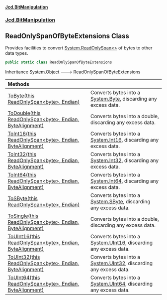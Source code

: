 #### [Jcd.BitManipulation](index 'index')

### [Jcd.BitManipulation](Jcd.BitManipulation 'Jcd.BitManipulation')

## ReadOnlySpanOfByteExtensions Class

Provides facilities to convert [System.ReadOnlySpan&lt;&gt;](https://docs.microsoft.com/en-us/dotnet/api/System.ReadOnlySpan-1 'System.ReadOnlySpan`1') of bytes to other data types.

```csharp
public static class ReadOnlySpanOfByteExtensions
```

Inheritance [System.Object](https://docs.microsoft.com/en-us/dotnet/api/System.Object 'System.Object') &#129106; ReadOnlySpanOfByteExtensions

| Methods                                                                                                                                                                                                                                                                                                                                                                            |                                                                                                                                               |
|:-----------------------------------------------------------------------------------------------------------------------------------------------------------------------------------------------------------------------------------------------------------------------------------------------------------------------------------------------------------------------------------|:----------------------------------------------------------------------------------------------------------------------------------------------|
| [ToByte(this ReadOnlySpan&lt;byte&gt;, Endian)](Jcd.BitManipulation.ReadOnlySpanOfByteExtensions.ToByte(thisSystem.ReadOnlySpan_byte_,Jcd.BitManipulation.Endian) 'Jcd.BitManipulation.ReadOnlySpanOfByteExtensions.ToByte(this System.ReadOnlySpan<byte>, Jcd.BitManipulation.Endian)')                                                                                           | Converts bytes into a [System.Byte](https://docs.microsoft.com/en-us/dotnet/api/System.Byte 'System.Byte'), discarding any excess data.       |
| [ToDouble(this ReadOnlySpan&lt;byte&gt;, Endian, ByteAlignment)](Jcd.BitManipulation.ReadOnlySpanOfByteExtensions.ToDouble(thisSystem.ReadOnlySpan_byte_,Jcd.BitManipulation.Endian,Jcd.BitManipulation.ByteAlignment) 'Jcd.BitManipulation.ReadOnlySpanOfByteExtensions.ToDouble(this System.ReadOnlySpan<byte>, Jcd.BitManipulation.Endian, Jcd.BitManipulation.ByteAlignment)') | Converts bytes into a double, discarding any excess data.                                                                                     |
| [ToInt16(this ReadOnlySpan&lt;byte&gt;, Endian, ByteAlignment)](Jcd.BitManipulation.ReadOnlySpanOfByteExtensions.ToInt16(thisSystem.ReadOnlySpan_byte_,Jcd.BitManipulation.Endian,Jcd.BitManipulation.ByteAlignment) 'Jcd.BitManipulation.ReadOnlySpanOfByteExtensions.ToInt16(this System.ReadOnlySpan<byte>, Jcd.BitManipulation.Endian, Jcd.BitManipulation.ByteAlignment)')    | Converts bytes into a [System.Int16](https://docs.microsoft.com/en-us/dotnet/api/System.Int16 'System.Int16'), discarding any excess data.    |
| [ToInt32(this ReadOnlySpan&lt;byte&gt;, Endian, ByteAlignment)](Jcd.BitManipulation.ReadOnlySpanOfByteExtensions.ToInt32(thisSystem.ReadOnlySpan_byte_,Jcd.BitManipulation.Endian,Jcd.BitManipulation.ByteAlignment) 'Jcd.BitManipulation.ReadOnlySpanOfByteExtensions.ToInt32(this System.ReadOnlySpan<byte>, Jcd.BitManipulation.Endian, Jcd.BitManipulation.ByteAlignment)')    | Converts bytes into a [System.Int32](https://docs.microsoft.com/en-us/dotnet/api/System.Int32 'System.Int32'), discarding any excess data.    |
| [ToInt64(this ReadOnlySpan&lt;byte&gt;, Endian, ByteAlignment)](Jcd.BitManipulation.ReadOnlySpanOfByteExtensions.ToInt64(thisSystem.ReadOnlySpan_byte_,Jcd.BitManipulation.Endian,Jcd.BitManipulation.ByteAlignment) 'Jcd.BitManipulation.ReadOnlySpanOfByteExtensions.ToInt64(this System.ReadOnlySpan<byte>, Jcd.BitManipulation.Endian, Jcd.BitManipulation.ByteAlignment)')    | Converts bytes into a [System.Int64](https://docs.microsoft.com/en-us/dotnet/api/System.Int64 'System.Int64'), discarding any excess data.    |
| [ToSByte(this ReadOnlySpan&lt;byte&gt;, Endian)](Jcd.BitManipulation.ReadOnlySpanOfByteExtensions.ToSByte(thisSystem.ReadOnlySpan_byte_,Jcd.BitManipulation.Endian) 'Jcd.BitManipulation.ReadOnlySpanOfByteExtensions.ToSByte(this System.ReadOnlySpan<byte>, Jcd.BitManipulation.Endian)')                                                                                        | Converts bytes into a [System.SByte](https://docs.microsoft.com/en-us/dotnet/api/System.SByte 'System.SByte'), discarding any excess data.    |
| [ToSingle(this ReadOnlySpan&lt;byte&gt;, Endian, ByteAlignment)](Jcd.BitManipulation.ReadOnlySpanOfByteExtensions.ToSingle(thisSystem.ReadOnlySpan_byte_,Jcd.BitManipulation.Endian,Jcd.BitManipulation.ByteAlignment) 'Jcd.BitManipulation.ReadOnlySpanOfByteExtensions.ToSingle(this System.ReadOnlySpan<byte>, Jcd.BitManipulation.Endian, Jcd.BitManipulation.ByteAlignment)') | Converts bytes into a double, discarding any excess data.                                                                                     |
| [ToUInt16(this ReadOnlySpan&lt;byte&gt;, Endian, ByteAlignment)](Jcd.BitManipulation.ReadOnlySpanOfByteExtensions.ToUInt16(thisSystem.ReadOnlySpan_byte_,Jcd.BitManipulation.Endian,Jcd.BitManipulation.ByteAlignment) 'Jcd.BitManipulation.ReadOnlySpanOfByteExtensions.ToUInt16(this System.ReadOnlySpan<byte>, Jcd.BitManipulation.Endian, Jcd.BitManipulation.ByteAlignment)') | Converts bytes into a [System.UInt16](https://docs.microsoft.com/en-us/dotnet/api/System.UInt16 'System.UInt16'), discarding any excess data. |
| [ToUInt32(this ReadOnlySpan&lt;byte&gt;, Endian, ByteAlignment)](Jcd.BitManipulation.ReadOnlySpanOfByteExtensions.ToUInt32(thisSystem.ReadOnlySpan_byte_,Jcd.BitManipulation.Endian,Jcd.BitManipulation.ByteAlignment) 'Jcd.BitManipulation.ReadOnlySpanOfByteExtensions.ToUInt32(this System.ReadOnlySpan<byte>, Jcd.BitManipulation.Endian, Jcd.BitManipulation.ByteAlignment)') | Converts bytes into a [System.UInt32](https://docs.microsoft.com/en-us/dotnet/api/System.UInt32 'System.UInt32'), discarding any excess data. |
| [ToUInt64(this ReadOnlySpan&lt;byte&gt;, Endian, ByteAlignment)](Jcd.BitManipulation.ReadOnlySpanOfByteExtensions.ToUInt64(thisSystem.ReadOnlySpan_byte_,Jcd.BitManipulation.Endian,Jcd.BitManipulation.ByteAlignment) 'Jcd.BitManipulation.ReadOnlySpanOfByteExtensions.ToUInt64(this System.ReadOnlySpan<byte>, Jcd.BitManipulation.Endian, Jcd.BitManipulation.ByteAlignment)') | Converts bytes into a [System.UInt64](https://docs.microsoft.com/en-us/dotnet/api/System.UInt64 'System.UInt64'), discarding any excess data. |

